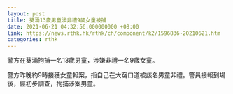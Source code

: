 ```yaml
---
layout: post
title: 葵涌13歲男童涉非禮9歲女童被捕
date: 2021-06-21 04:32:56.000000000 +08:00
link: https://news.rthk.hk/rthk/ch/component/k2/1596836-20210621.htm
categories: rthk
---
```


警方在葵涌拘捕一名13歲男童，涉嫌非禮一名9歲女童。

警方昨晚約9時接獲女童報案，指自己在大窩口道被該名男童非禮。警員接報到場後，經初步調查，拘捕涉案男童。
